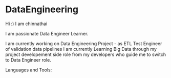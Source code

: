 # DataEngineering

Hi :) I am chinnathai

I am passionate Data Engineer Learner.

I am currently working on Data Engineering Project - as ETL Test Engineer of validation data pipelines 
I am currently Learning Big Data through my project developement side role from my developers who guide me to switch to Data Engineer role.

Languages and Tools:


